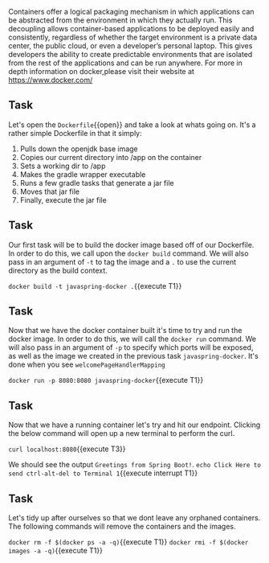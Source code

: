 Containers offer a logical packaging mechanism in which applications can be abstracted from the environment in which they actually run. This decoupling allows container-based applications to be deployed easily and consistently, regardless of whether the target environment is a private data center, the public cloud, or even a developer’s personal laptop. This gives developers the ability to create predictable environments that are isolated from the rest of the applications and can be run anywhere. For more in depth information on docker,please visit their website at https://www.docker.com/

## Task
Let's open the `Dockerfile`{{open}} and take a look at whats going on. It's a rather simple Dockerfile in that it simply:
1. Pulls down the openjdk base image
2. Copies our current directory into /app on the container
3. Sets a working dir to /app
4. Makes the gradle wrapper executable
5. Runs a few gradle tasks that generate a jar file
6. Moves that jar file
7. Finally, execute the jar file

## Task
Our first task will be to build the docker image based off of our Dockerfile. In order to do this, we call upon the ```docker build``` command. We will also pass in an argument of ```-t``` to tag the image and a ```.``` to use the current directory as the build context.

`docker build -t javaspring-docker .`{{execute T1}}

## Task
Now that we have the docker container built it's time to try and run the docker image. In order to do this, we will call the ```docker run``` command. We will also pass in an argument of ```-p``` to specify which ports will be exposed, as well as the image we created in the previous task  ```javaspring-docker```. It's done when you see ```welcomePageHandlerMapping``` 

`docker run -p 8080:8080 javaspring-docker`{{execute T1}}

## Task 
Now that we have a running container let's try and hit our endpoint. Clicking the below command will open up a new terminal to perform the curl. 

`curl localhost:8080`{{execute T3}}

We should see the output ```Greetings from Spring Boot!```.
`echo Click Here to send ctrl-alt-del to Terminal 1`{{execute interrupt T1}}

## Task
Let's tidy up after ourselves so that we dont leave any orphaned containers. The following commands will remove the containers and the images. 

`docker rm -f $(docker ps -a -q)`{{execute T1}}
`docker rmi -f $(docker images -a -q)`{{execute T1}}
